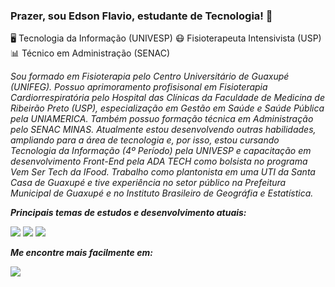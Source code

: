 ### Prazer, sou Edson Flavio, estudante de Tecnologia! 👋

🖥️ Tecnologia da Informação (UNIVESP)
😷 Fisioterapeuta Intensivista (USP)
📊 Técnico em Administração (SENAC)

*Sou formado em Fisioterapia pelo Centro Universitário de Guaxupé (UNIFEG). Possuo aprimoramento profisisonal em Fisioterapia Cardiorrespiratória pelo Hospital das Clínicas da Faculdade de Medicina de Ribeirão Preto (USP), especialização em Gestão em Saúde e Saúde Pública pela UNIAMERICA. Também possuo formação técnica em Administração pelo SENAC MINAS. Atualmente estou desenvolvendo outras habilidades, ampliando para a área de tecnologia e, por isso, estou cursando Tecnologia da Informação (4º Período) pela UNIVESP e capacitação em desenvolvimento Front-End pela ADA TECH como bolsista no programa Vem Ser Tech da IFood. Trabalho como plantonista em uma UTI da Santa Casa de Guaxupé e tive experiência no setor público na Prefeitura Municipal de Guaxupé e no Instituto Brasileiro de Geográfia e Estatística.* 

***Principais temas de estudos e desenvolvimento atuais:***

<img src="https://img.shields.io/badge/javascript-%23323330.svg?style=for-the-badge&logo=javascript&logoColor=%23F7DF1E"> <img src="https://img.shields.io/badge/html5-%23E34F26.svg?style=for-the-badge&logo=html5&logoColor=white"> <img src="https://img.shields.io/badge/react-%2320232a.svg?style=for-the-badge&logo=react&logoColor=%2361DAFB">

***Me encontre mais facilmente em:***

<a href="https://wa.me/35999274605"><img src="https://img.shields.io/badge/WhatsApp-25D366?style=for-the-badge&logo=whatsapp&logoColor=white"></a>


<!--
**Edsonflaviobr/Edsonflaviobr** is a ✨ _special_ ✨ repository because its `README.md` (this file) appears on your GitHub profile.

Here are some ideas to get you started:

- 🔭 I’m currently working on ...
- 🌱 I’m currently learning ...
- 👯 I’m looking to collaborate on ...
- 🤔 I’m looking for help with ...
- 💬 Ask me about ...
- 📫 How to reach me: ...
- 😄 Pronouns: ...
- ⚡ Fun fact: ...
-->
